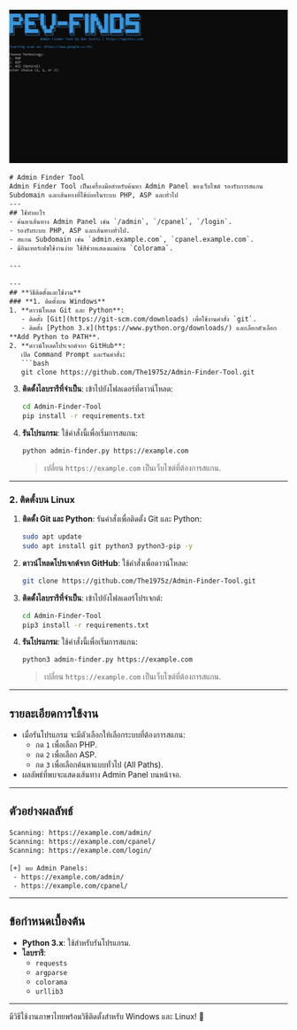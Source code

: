 ![Description of Image](./UI.PNG)

```
# Admin Finder Tool
Admin Finder Tool เป็นเครื่องมือสำหรับค้นหา Admin Panel ของเว็บไซต์ รองรับการสแกน Subdomain และเส้นทางที่ใช้บ่อยในระบบ PHP, ASP และทั่วไป
---
## ใช้ทําอะไร 
- ค้นหาเส้นทาง Admin Panel เช่น `/admin`, `/cpanel`, `/login`.
- รองรับระบบ PHP, ASP และเส้นทางทั่วไป.
- สแกน Subdomain เช่น `admin.example.com`, `cpanel.example.com`.
- มีอินเทอร์เฟซใช้งานง่าย ใช้สีช่วยแสดงผลผ่าน `Colorama`.

---

---
## **วิธีติดตั้งและใช้งาน**
### **1. ติดตั้งบน Windows**
1. **ดาวน์โหลด Git และ Python**:
   - ติดตั้ง [Git](https://git-scm.com/downloads) เพื่อใช้งานคำสั่ง `git`.
   - ติดตั้ง [Python 3.x](https://www.python.org/downloads/) และเลือกตัวเลือก **Add Python to PATH**.
2. **ดาวน์โหลดโปรเจกต์จาก GitHub**:
   เปิด Command Prompt และรันคำสั่ง:
   ```bash
   git clone https://github.com/The1975z/Admin-Finder-Tool.git
   ```
3. **ติดตั้งไลบรารีที่จำเป็น**:
   เข้าไปยังโฟลเดอร์ที่ดาวน์โหลด:
   ```bash
   cd Admin-Finder-Tool
   pip install -r requirements.txt
   ```
4. **รันโปรแกรม**:
   ใช้คำสั่งนี้เพื่อเริ่มการสแกน:
   ```bash
   python admin-finder.py https://example.com
   ```
   > เปลี่ยน `https://example.com` เป็นเว็บไซต์ที่ต้องการสแกน.
---
### **2. ติดตั้งบน Linux**
1. **ติดตั้ง Git และ Python**:
   รันคำสั่งเพื่อติดตั้ง Git และ Python:
   ```bash
   sudo apt update
   sudo apt install git python3 python3-pip -y
   ```
2. **ดาวน์โหลดโปรเจกต์จาก GitHub**:
   ใช้คำสั่งเพื่อดาวน์โหลด:
   ```bash
   git clone https://github.com/The1975z/Admin-Finder-Tool.git
   ```
3. **ติดตั้งไลบรารีที่จำเป็น**:
   เข้าไปยังโฟลเดอร์โปรเจกต์:
   ```bash
   cd Admin-Finder-Tool
   pip3 install -r requirements.txt
   ```
4. **รันโปรแกรม**:
   ใช้คำสั่งนี้เพื่อเริ่มการสแกน:
   ```bash
   python3 admin-finder.py https://example.com
   ```
   > เปลี่ยน `https://example.com` เป็นเว็บไซต์ที่ต้องการสแกน.
---

## **รายละเอียดการใช้งาน**
- เมื่อรันโปรแกรม จะมีตัวเลือกให้เลือกระบบที่ต้องการสแกน:
  - กด `1` เพื่อเลือก PHP.
  - กด `2` เพื่อเลือก ASP.
  - กด `3` เพื่อเลือกค้นหาแบบทั่วไป (All Paths).
- ผลลัพธ์ที่พบจะแสดงเส้นทาง Admin Panel บนหน้าจอ.

---

## **ตัวอย่างผลลัพธ์**
```
Scanning: https://example.com/admin/
Scanning: https://example.com/cpanel/
Scanning: https://example.com/login/

[+] พบ Admin Panels:
 - https://example.com/admin/
 - https://example.com/cpanel/
```

---
## **ข้อกำหนดเบื้องต้น**
- **Python 3.x**: ใช้สำหรับรันโปรแกรม.
- **ไลบรารี**: 
  - `requests`
  - `argparse`
  - `colorama`
  - `urllib3`

---
มีวิธีใช้งานภาษาไทยพร้อมวิธีติดตั้งสำหรับ Windows และ Linux! 🚀
